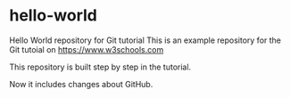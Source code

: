 # hello-world
Hello World repository for Git tutorial
This is an example repository for the Git tutoial on https://www.w3schools.com

This repository is built step by step in the tutorial.

Now it includes changes about GitHub.
